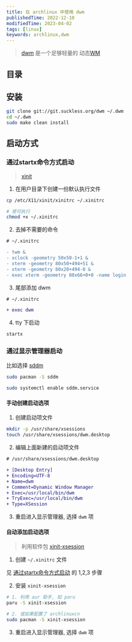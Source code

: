 ```yaml
---
title: 在 archlinux 中使用 dwm
publishedTime: 2022-12-10
modifiedTime: 2023-04-02
tags: [linux]
keywords: archlinux,dwm
---
```


> [dwm](https://wiki.archlinux.org/title/Dwm) 是一个足够轻量的 动态[WM](https://wiki.archlinux.org/title/Window_manager)

## 目录

## 安装

```bash
git clone git://git.suckless.org/dwm ~/.dwm
cd ~/.dwm
sudo make clean install
```

## 启动方式

### 通过startx命令方式启动

> [xinit](https://wiki.archlinux.org/title/Xinit)

1. 在用户目录下创建一份默认执行文件

```bash
cp /etc/X11/xinit/xinitrc ~/.xinitrc

# 使可执行
chmod +x ~/.xinitrc
```

2. 去掉不需要的命令

```diff
# ~/.xinitrc

- twm &
- xclock -geometry 50x50-1+1 &
- xterm -geometry 80x50+494+51 &
- xterm -geometry 80x20+494-0 &
- exec xterm -geometry 80x66+0+0 -name login
```

3. 尾部添加 dwm

```diff
# ~/.xinitrc

+ exec dwm
```

4. tty 下启动

```bash
startx
```

### 通过显示管理器启动

比如选择 [sddm](https://wiki.archlinux.org/title/SDDM)

```bash
sudo pacman -S sddm

sudo systemctl enable sddm.service
```

#### 手动创建启动选项


1. 创建启动项文件

```bash
mkdir -p /usr/share/xsessions
touch /usr/share/xsessions/dwm.desktop
```

2. 编辑上面新建的启动项文件

```diff
# /usr/share/xsessions/dwm.desktop

+ [Desktop Entry]
+ Encoding=UTF-8
+ Name=dwm
+ Comment=Dynamic Window Manager
+ Exec=/usr/local/bin/dwm
+ TryExec=/usr/local/bin/dwm
+ Type=XSession
```

3. 重启进入显示管理器, 选择 `dwm` 项

#### 自动添加启动选项

> 利用软件包 [xinit-xsession](/usr/share/xsessions/dwm.desktop)

1. 创建 `~/.xinitrc` 文件

见 [通过startx命令方式启动](#通过startx命令方式启动) 的 1,2,3 步骤

2. 安装 `xinit-xsession`

```bash
# 1. 利用 aur 助手, 如 paru
paru -S xinit-xsession

# 2. 或如果配置了 archlinuxcn
sudo pacman -S xinit-xsession
```

3. 重启进入显示管理器, 选择 `dwm` 项

